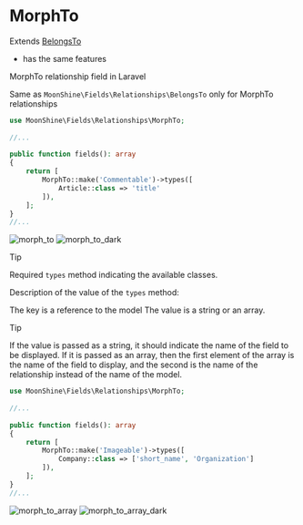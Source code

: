 # MorphTo

Extends [BelongsTo](https://moonshine-laravel.com/docs/resource/fields/fields-belongs_to)
* has the same features    

MorphTo relationship field in Laravel

Same as `MoonShine\Fields\Relationships\BelongsTo` only for MorphTo relationships

```php
use MoonShine\Fields\Relationships\MorphTo; 
 
//...
 
public function fields(): array
{
    return [
        MorphTo::make('Commentable')->types([
            Article::class => 'title'
        ]), 
    ];
}
//...
```

![morph_to](https://raw.githubusercontent.com/moonshine-software/doc/2.x/resources/screenshots/morph_to.png)
![morph_to_dark](https://raw.githubusercontent.com/moonshine-software/doc/2.x/resources/screenshots/morph_to_dark.png)

> [!TIP]
> Required `types` method indicating the available classes.

Description of the value of the `types` method:

The key is a reference to the model
The value is a string or an array.

> [!TIP]
> If the value is passed as a string, it should indicate the name of the field to be displayed. If it is passed as an array, then the first element of the array is the name of the field to display, and the second is the name of the relationship instead of the name of the model.
>


```php
use MoonShine\Fields\Relationships\MorphTo; 
 
//...
 
public function fields(): array
{
    return [
        MorphTo::make('Imageable')->types([
            Company::class => ['short_name', 'Organization']
        ]), 
    ];
}
//...
```

![morph_to_array](https://raw.githubusercontent.com/moonshine-software/doc/2.x/resources/screenshots/morph_to_array.png)
![morph_to_array_dark](https://raw.githubusercontent.com/moonshine-software/doc/2.x/resources/screenshots/morph_to_array_dark.png)
